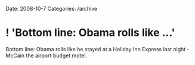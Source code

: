 Date: 2008-10-7
Categories: /archive

# ! 'Bottom line: Obama rolls like ...'

Bottom line: Obama rolls like he stayed at a Holiday Inn Express last night - McCain the airport budget motel.
